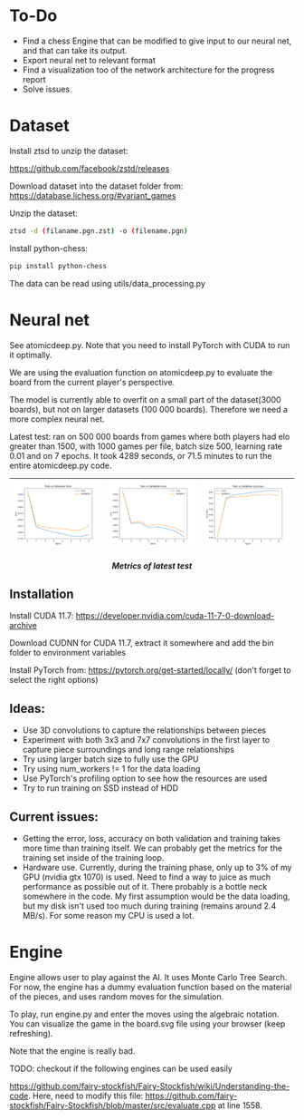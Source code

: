 # To-Do
- Find a chess Engine that can be modified to give input to our neural net, and that can take its output.
- Export neural net to relevant format
- Find a visualization too of the network architecture for the progress report
- Solve issues


# Dataset
Install ztsd to unzip the dataset: 

https://github.com/facebook/zstd/releases

Download dataset into the dataset folder from: https://database.lichess.org/#variant_games

Unzip the dataset:
```bash
ztsd -d (filaname.pgn.zst) -o (filename.pgn)
```

Install python-chess:
```bash
pip install python-chess
```

The data can be read using utils/data_processing.py

# Neural net
See atomicdeep.py. Note that you need to install PyTorch with CUDA to run it optimally.

We are using the evaluation function on atomicdeep.py to evaluate the board from the current player's perspective.

The model is currently able to overfit on a small part of the dataset(3000 boards), but not on larger datasets (100 000 boards). Therefore we need a more complex neural net.

Latest test: ran on 500 000 boards from games where both players had elo greater than 1500, with 1000 games per file, batch size 500, learning rate 0.01 and on 7 epochs. It took 4289 seconds, or 71.5 minutes to run the entire atomicdeep.py code.

| ![err](model_error.png) | ![loss](model_loss.png) | ![acc](model_acc.png) |
|-----------------------------------------------------------------------------------------------------------------------|-------------------------------------------------------------------------------------------------------------------|-------------------------------------------------------------------------------------------------------------------|
<div id="b" align="center">
<h5>Metrics of latest test</h5>
</div>

## Installation

Install CUDA 11.7: https://developer.nvidia.com/cuda-11-7-0-download-archive

Download CUDNN for CUDA 11.7, extract it somewhere and add the bin folder to environment variables

Install PyTorch from: https://pytorch.org/get-started/locally/ (don't forget to select the right options)

## Ideas:
- Use 3D convolutions to capture the relationships between pieces
- Experiment with both 3x3 and 7x7 convolutions in the first layer to capture piece surroundings and long range relationships
- Try using larger batch size to fully use the GPU
- Try using num_workers != 1 for the data loading
- Use PyTorch's profiling option to see how the resources are used
- Try to run training on SSD instead of HDD

## Current issues:
- Getting the error, loss, accuracy on both validation and training takes more time than training itself. We can probably get the metrics for the training set inside of the training loop.
- Hardware use. Currently, during the training phase, only up to 3% of my GPU (nvidia gtx 1070) is used. Need to find a way to juice as much performance as possible out of it. There probably is a bottle neck somewhere in the code. My first assumption would be the data loading, but my disk isn't used too much during training (remains around 2.4 MB/s). For some reason my CPU is used a lot.




# Engine
Engine allows user to play against the AI. It uses Monte Carlo Tree Search. For now, the engine  has a dummy evaluation function based on the material of the pieces, and uses random moves for the simulation.

To play, run engine.py and enter the moves using the algebraic notation. You can visualize the game in the board.svg file using your browser (keep refreshing).

Note that the engine is really bad.

TODO: checkout if the following engines can be used easily

https://github.com/fairy-stockfish/Fairy-Stockfish/wiki/Understanding-the-code. Here, need to modify this file:
https://github.com/fairy-stockfish/Fairy-Stockfish/blob/master/src/evaluate.cpp at line 1558.